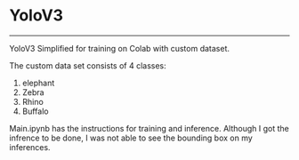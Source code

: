 # YoloV3
________
YoloV3 Simplified for training on Colab with custom dataset. 

The custom data set consists of 4 classes:

1) elephant
2) Zebra 
3) Rhino
4) Buffalo

Main.ipynb has the instructions for training and inference. Although I got the infrence to be done, I was not able to see the bounding box on my inferences. 